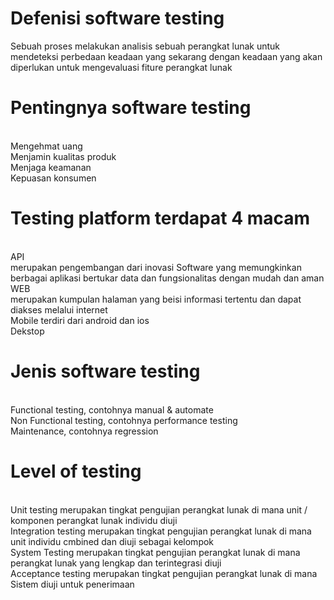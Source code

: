 # Defenisi software testing
Sebuah proses melakukan analisis sebuah perangkat lunak untuk mendeteksi perbedaan keadaan yang sekarang dengan keadaan yang akan diperlukan untuk mengevaluasi fiture perangkat lunak

# Pentingnya software testing
<br/> Mengehmat uang
<br/> Menjamin kualitas produk
<br/> Menjaga keamanan 
<br/> Kepuasan konsumen

# Testing platform terdapat 4 macam
<br/> API 
<br/> merupakan pengembangan dari inovasi Software yang memungkinkan berbagai aplikasi bertukar data dan fungsionalitas dengan mudah dan aman
<br/> WEB 
<br/> merupakan kumpulan halaman yang beisi informasi tertentu dan dapat diakses melalui internet
<br/>Mobile terdiri dari android dan ios
<br/>Dekstop 

# Jenis software testing
<br/>Functional testing, contohnya manual & automate 
<br/>Non Functional testing, contohnya performance testing
<br/>Maintenance, contohnya regression

# Level of testing
<br/>Unit testing merupakan tingkat pengujian perangkat lunak di mana unit / komponen perangkat lunak individu diuji
<br/>Integration testing merupakan tingkat pengujian perangkat lunak di mana unit individu cmbined dan diuji sebagai kelompok
<br/>System Testing merupakan tingkat pengujian perangkat lunak di mana perangkat lunak yang lengkap dan terintegrasi diuji
<br/>Acceptance testing merupakan tingkat pengujian perangkat lunak di mana Sistem diuji untuk penerimaan

